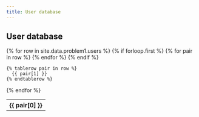 ```yaml
---
title: User database
---
```

## User database

<table>
  <!-- https://jekyllrb.com/tutorials/csv-to-table/ -->
  {% for row in site.data.problem1.users %}
    {% if forloop.first %}
    <tr>
      {% for pair in row %}
        <th>{{ pair[0] }}</th>
      {% endfor %}
    </tr>
    {% endif %}

    {% tablerow pair in row %}
      {{ pair[1] }}
    {% endtablerow %}
  {% endfor %}
</table>
